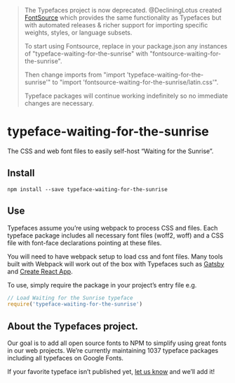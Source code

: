 >The Typefaces project is now deprecated. @DecliningLotus created
[FontSource](https://github.com/fontsource/fontsource) which provides the
same functionality as Typefaces but with automated releases & richer
support for importing specific weights, styles, or language subsets.
>
>To start using Fontsource, replace in your package.json any instances of
"typeface-waiting-for-the-sunrise" with "fontsource-waiting-for-the-sunrise".
>
> Then change imports from "import 'typeface-waiting-for-the-sunrise'" to "import 'fontsource-waiting-for-the-sunrise/latin.css'".
>
>Typeface packages will continue working indefinitely so no immediate
>changes are necessary.

# typeface-waiting-for-the-sunrise

The CSS and web font files to easily self-host “Waiting for the Sunrise”.

## Install

`npm install --save typeface-waiting-for-the-sunrise`

## Use

Typefaces assume you’re using webpack to process CSS and files. Each typeface
package includes all necessary font files (woff2, woff) and a CSS file with
font-face declarations pointing at these files.

You will need to have webpack setup to load css and font files. Many tools built
with Webpack will work out of the box with Typefaces such as [Gatsby](https://github.com/gatsbyjs/gatsby)
and [Create React App](https://github.com/facebookincubator/create-react-app).

To use, simply require the package in your project’s entry file e.g.

```javascript
// Load Waiting for the Sunrise typeface
require('typeface-waiting-for-the-sunrise')
```

## About the Typefaces project.

Our goal is to add all open source fonts to NPM to simplify using great fonts in
our web projects. We’re currently maintaining 1037 typeface packages
including all typefaces on Google Fonts.

If your favorite typeface isn’t published yet, [let us know](https://github.com/KyleAMathews/typefaces)
and we’ll add it!
